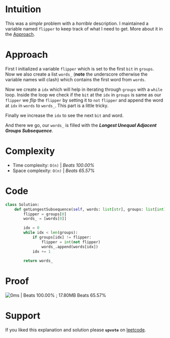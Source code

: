 # Intuition
This was a _simple_ problem with a _horrible_ description. I maintained a variable named `flipper` to keep track of what I need to get. More about it in the [Approach](#Approach).

# Approach
First I initialized a variable `flipper` which is set to the first `bit` in `groups`. Now we also create a list `words_` (**note** the underscore otherwise the variable names will clash) which contains the first word from `words`.

Now we create a `idx` which will help in iterating through `groups` with a `while` loop.
Inside the loop we check if the `bit` at the `idx` in `groups` is same as our `flipper` we _flip_ the `flipper` by setting it to `not` `flipper` and append the word at `idx` in `words` to `words_`. This part is a little tricky.

Finally we increase the `idx` to see the next `bit` and word.

And there we go, our `words_` is filled with the _**Longest Unequal Adjacent Groups Subsequence**_.

# Complexity
- Time complexity: `O(n)` | *Beats 100.00%*
- Space complexity: `O(n)` | *Beats 65.57%*

# Code
```Python
class Solution:
    def getLongestSubsequence(self, words: list[str], groups: list[int]) -> list[str]:
        flipper = groups[0]
        words_ = [words[0]]

        idx = 0
        while idx < len(groups):
            if groups[idx] != flipper:
                flipper = int(not flipper)
                words_.append(words[idx])
            idx += 1
        
        return words_
```

# Proof

![0ms | Beats 100.00% ; 17.80MB Beats 65.57%](https://assets.leetcode.com/users/images/120276af-f3b7-437f-871c-e84147d10fbd_1747292853.933101.png)

# Support

If you liked this explanation and solution please **`upvote`** on [leetcode](https://leetcode.com/problems/longest-unequal-adjacent-groups-subsequence-i/solutions/6746086/solution-for-longest-unequal-subsequence-elp0/).